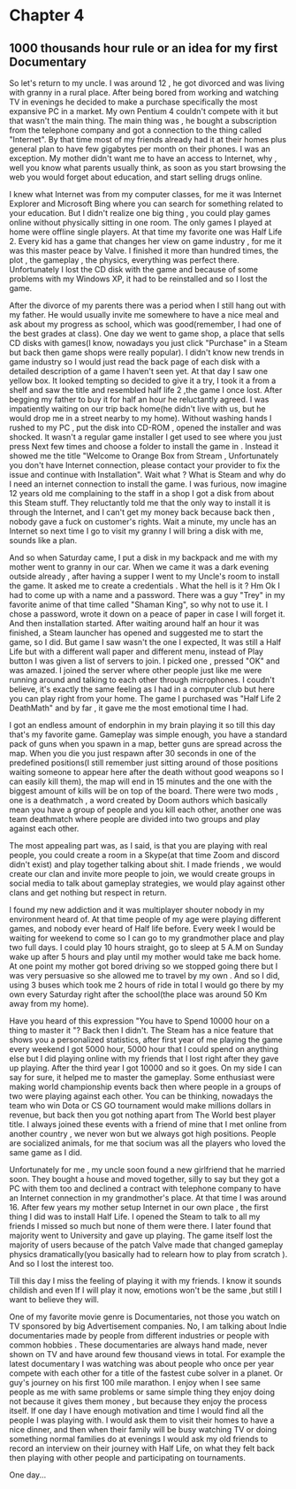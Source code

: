 # Chapter 4
## 1000 thousands hour rule or an idea for my first Documentary
So let's return to my uncle. I was around 12 , he got divorced and was living with granny in a rural place. After being bored from working and watching TV in evenings he decided to make a purchase specifically the most expansive PC in a market. My own Pentium 4 couldn't compete with it but that wasn't the main thing. The main thing was , he bought a subscription from the telephone company and got a connection to the thing called "Internet". By that time most of my friends already had it at their homes plus general plan to have few gigabytes per month on their phones. I was an exception. My mother didn't want me to have an access to Internet, why , well you know what parents usually think, as soon as you start browsing the web you would forget about education, and start selling drugs online. 

I knew what Internet was from my computer classes, for me it was Internet Explorer and Microsoft Bing where you can search for something related to your education. But I didn't realize one big thing , you could play games online without physically sitting in one room. The only games I played at home were offline single players. At that time my favorite one was Half Life 2. Every kid has a game that changes her view on game industry , for me it was this master peace by Valve. I finished it more than hundred times, the plot , the gameplay , the physics, everything was perfect there. Unfortunately I lost the CD disk with the game and because of some problems with my Windows XP, it had to be reinstalled and so I lost the game. 

After the divorce of my parents there was a period when I still hang out with my father. He would usually invite me somewhere to have a nice meal and ask about my progress as school, which was good(remember, I had one of the best grades at class). One day we went to game shop, a place that sells CD disks with games(I know, nowadays you just click "Purchase" in a Steam but back then game shops were really popular). I didn't know new trends in game industry so I would just read the back page of each disk with a detailed description of a game I haven't seen yet. At that day I saw one yellow box. It looked tempting so decided to give it a try, I took it a from a shelf and saw the title and resembled half life 2 ,the game I once lost. After begging my father to buy it for half an hour he reluctantly agreed. I was impatiently waiting on our trip back home(he didn't live with us, but he would drop me in a street nearby to my home). Without washing hands I rushed to my PC , put the disk into CD-ROM , opened the installer and was shocked. It wasn't a regular game installer I get used to see where you just press Next few times and choose a folder to install the game in .
Instead it showed me the title "Welcome to Orange Box from Stream , Unfortunately you don't have Internet connection, please contact your provider to fix the issue and continue with Installation". Wait what ? What is Steam and why do I need an internet connection to install the game. I was furious, now imagine 12 years old me complaining to the staff in a shop I got a disk from about this Steam stuff. They reluctantly told me that the only way to install it is through the Internet, and I can't get my money back because back then , nobody gave a fuck on customer's rights. Wait a minute, my uncle has an Internet so next time I go to visit my granny I will bring a disk with me, sounds like a plan.

And so when Saturday came, I put a disk in my backpack and me with my mother went to granny in our car.
When we came it was a dark evening outside already , after having a supper I went to my Uncle's room to install the game. It asked me to create a credentials . What the hell is it ? Hm Ok I had to come up with 
a name and a password. There was a guy "Trey" in my favorite anime of that time called "Shaman King", so why not to use it. I chose a password, wrote it down on a peace of paper in case I will forget it. And then installation started. After waiting around half an hour it was finished, a Steam launcher has opened and suggested me to start the game, so I did. But game I saw wasn't the one I expected, It was still a Half Life but with a different wall paper and different menu, instead of Play button I was given a list of servers to join. I picked one , pressed "OK" and was amazed. I joined the server where other people just like me were running around and talking to each other through microphones. I coudn't believe, it's exactly the same feeling as I had in a computer club but here you can play right from your home. The game I purchased was "Half Life 2 DeathMath" and by far , it gave me the most emotional time I had. 

I got an endless amount of endorphin in my brain playing it so till this day that's my favorite game. Gameplay was simple enough, you have a standard pack of guns when you spawn in a map, better guns are spread across the map. When you die you just respawn after 30 seconds in one of the predefined positions(I still remember just sitting around of those positions waiting someone to appear here after the death without good weapons so I can easily kill them), the map will end in 15 minutes and the one with the biggest amount of kills will be on top of the board. There were two mods , one is a deathmatch , a word created by Doom authors which basically mean you have a group of people and you kill each other, another one was team deathmatch where people are divided into two groups and play against each other. 

The most appealing part was, as I said, is that you are playing with real people, you could create a room in a Skype(at that time Zoom and discord didn't exist) and play together talking about shit. I made friends , we would create our clan and invite more people to join, we would create groups in social media to talk about gameplay strategies, we would play against other clans and get nothing but respect in return.

I found my new addiction and it was multiplayer shouter nobody in my environment heard of. At that time people of my age were playing different games, and nobody ever heard of Half life before. Every week I would be waiting for weekend to come so I can go to my grandmother place and play two full days. I could play 10 hours straight, go to sleep at 5 A.M on Sunday  wake up after 5 hours and play until my mother would take me back home. At one point my mother got bored driving so we stopped going there but I was very persuasive so she allowed me to travel by my own . And so I did, using 3 buses which took me 2 hours of ride in total I would go there by my own every Saturday right after the school(the place was around 50 Km away from my home).

Have you heard of this expression "You have to Spend 10000 hour on a thing to master it "? Back then I didn't. The Steam has a nice feature that shows you a personalized statistics, after first year of me playing the game every weekend I got 5000 hour, 5000 hour that I could spend on anything else but I did playing online with my friends that I lost right after they gave up playing. After the third year I got 10000 and so it goes. On my side I can say for sure, it helped me to master the gameplay. Some enthusiast were making world championship events back then where people in a groups of two were playing against each other. You can be thinking, nowadays the team who win Dota or CS GO tournament would make millions dollars in revenue, but back then you got nothing apart from The World best player title. I always joined these events with a friend of mine that I met online from another country , we never won but we always got high positions. People are socialized animals, for me that socium was all the players who loved the same game as I did.

Unfortunately for me , my uncle soon found a new girlfriend that he married soon. They bought a house and moved together, silly to say but they got a PC with them too and declined a contract with telephone company to have an Internet connection in my grandmother's place. At that time I was around 16. After few years my mother setup Internet in our own place , the first thing I did was to install Half Life. I opened the Steam to talk to all my friends I missed so much but none of them were there. I later found that majority went to University and gave up playing. The game itself lost the majority of users because of the patch Valve made that changed gameplay physics dramatically(you basically had to relearn how to play from scratch ). And so I lost the interest too. 

Till this day I miss the feeling of playing it with my friends. I know it sounds childish and even If I will play it now, emotions won't be the same ,but still I want to believe they will.

One of my favorite movie genre is Documentaries, not those you watch on TV sponsored by big Advertisement companies. No, I am talking about Indie documentaries made by people from different industries or people with common hobbies . These documentaries are always hand made, never shown on TV and have around few thousand views in total. For example the latest documentary I was watching was about people who once per year compete with each other for a title of the fastest cube solver in a planet. Or guy's journey on his first 100 mile marathon. I enjoy when I see same people as me with same problems or same simple thing they enjoy doing not because it gives them money , but because they enjoy the process itself. If one day I have enough motivation and time I would find all the people I was playing with. I would ask them to visit their homes to have a nice dinner, and then when their family will be busy watching TV or doing something normal families do at evenings I would ask my old friends to record an interview on their journey with Half Life, on what they felt back then playing with other people and participating on tournaments.

One day...